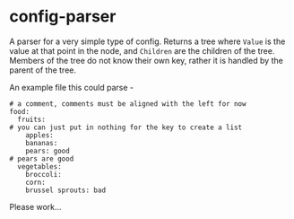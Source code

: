 # config-parser

A parser for a very simple type of config. Returns a tree where `Value` is the value at that point in the node, and `Children` are the children of the tree. Members of the tree do not know their own key, rather it is handled by the parent of the tree.

An example file this could parse -
```
# a comment, comments must be aligned with the left for now
food:
  fruits:
# you can just put in nothing for the key to create a list
    apples:
    bananas:
    pears: good
# pears are good
  vegetables:
    broccoli:
    corn:
    brussel sprouts: bad
```

Please work...
